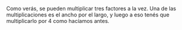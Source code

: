 Como verás, se pueden multiplicar tres factores a la vez. Una de las multiplicaciones es el ancho por el largo, y luego a eso tenés que multiplicarlo por 4 como hacíamos antes.